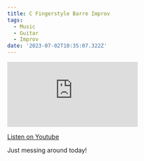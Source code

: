 ```yaml
---
title: C Fingerstyle Barre Improv
tags:
  - Music
  - Guitar
  - Improv
date: '2023-07-02T10:35:07.322Z'
---
```


<iframe src="https://www.youtube-nocookie.com/embed/J46xDuFAJs4?modestbranding=1&showinfo=0&rel=0" title="YouTube video player" frameborder="0" allow="accelerometer; autoplay; encrypted-media; gyroscope; picture-in-picture;" allowfullscreen className="youtube_video"></iframe>

[Listen on Youtube](https://youtu.be/J46xDuFAJs4)

Just messing around today!
